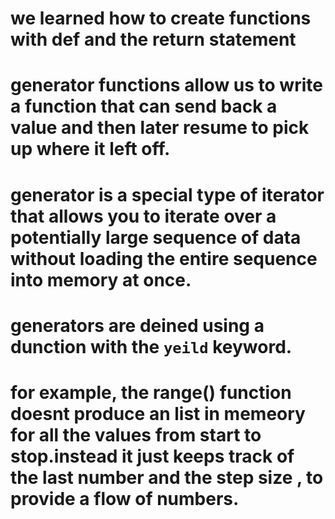 # we learned how to create functions with def and the return statement

# generator functions allow us to write a function that can send back a value and then later resume to pick up where it left off.

# generator is a special type of iterator that allows you to iterate over a potentially large sequence of data without loading the entire sequence into memory at once.

# generators are deined using a dunction with the `yeild` keyword.

# for example, the range() function doesnt produce an list in memeory for all the values from start to stop.instead it just keeps track of the last number and the step size , to provide a flow of numbers.
